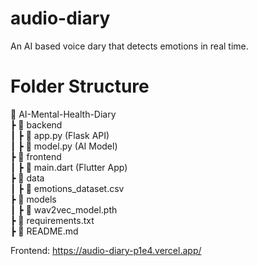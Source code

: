 # audio-diary
An AI based voice dary that detects emotions in real time.
# Folder Structure
📂 AI-Mental-Health-Diary  <br />
 ┣ 📂 backend  <br />
 ┃ ┣ 📜 app.py (Flask API)  <br />
 ┃ ┣ 📜 model.py (AI Model)  <br />
 ┣ 📂 frontend  <br />
 ┃ ┣ 📜 main.dart (Flutter App)  <br />
 ┣ 📂 data  <br />
 ┃ ┣ 📜 emotions_dataset.csv  <br />
 ┣ 📂 models  <br />
 ┃ ┣ 📜 wav2vec_model.pth  <br />
 ┣ 📜 requirements.txt  <br />
 ┣ 📜 README.md  <br />




 Frontend: https://audio-diary-p1e4.vercel.app/